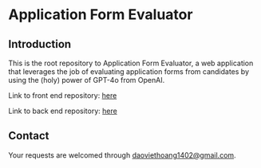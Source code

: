 # Application Form Evaluator

## Introduction

This is the root repository to Application Form Evaluator, a web application that leverages the job of evaluating application forms from candidates by using the (holy) power of GPT-4o from OpenAI.

Link to front end repository: [here](https://github.com/daoviethoang1402/application-form-evaluator-frontend)

Link to back end repository: [here](https://github.com/daoviethoang1402/application-form-evaluator-backend)

## Contact

Your requests are welcomed through daoviethoang1402@gmail.com.
